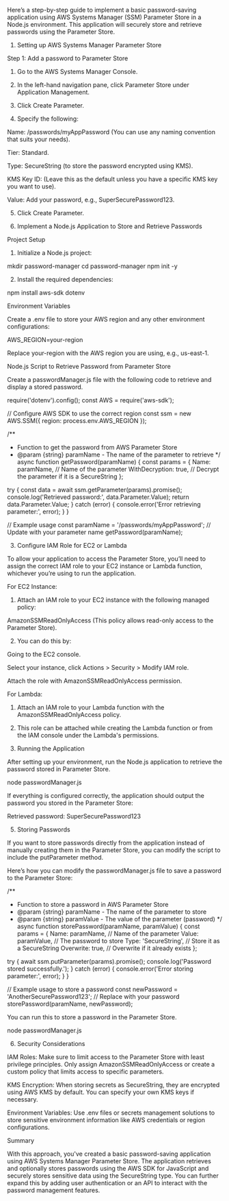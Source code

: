 Here’s a step-by-step guide to implement a basic password-saving application using AWS Systems Manager (SSM) Parameter Store in a Node.js environment. This application will securely store and retrieve passwords using the Parameter Store.

1. Setting up AWS Systems Manager Parameter Store

Step 1: Add a password to Parameter Store

1. Go to the AWS Systems Manager Console.


2. In the left-hand navigation pane, click Parameter Store under Application Management.


3. Click Create Parameter.


4. Specify the following:

Name: /passwords/myAppPassword (You can use any naming convention that suits your needs).

Tier: Standard.

Type: SecureString (to store the password encrypted using KMS).

KMS Key ID: (Leave this as the default unless you have a specific KMS key you want to use).

Value: Add your password, e.g., SuperSecurePassword123.



5. Click Create Parameter.



2. Implement a Node.js Application to Store and Retrieve Passwords

Project Setup

1. Initialize a Node.js project:

mkdir password-manager
cd password-manager
npm init -y


2. Install the required dependencies:

npm install aws-sdk dotenv



Environment Variables

Create a .env file to store your AWS region and any other environment configurations:

AWS_REGION=your-region

Replace your-region with the AWS region you are using, e.g., us-east-1.

Node.js Script to Retrieve Password from Parameter Store

Create a passwordManager.js file with the following code to retrieve and display a stored password.

require('dotenv').config();
const AWS = require('aws-sdk');

// Configure AWS SDK to use the correct region
const ssm = new AWS.SSM({ region: process.env.AWS_REGION });

/**
 * Function to get the password from AWS Parameter Store
 * @param {string} paramName - The name of the parameter to retrieve
 */
async function getPassword(paramName) {
  const params = {
    Name: paramName, // Name of the parameter
    WithDecryption: true, // Decrypt the parameter if it is a SecureString
  };

  try {
    const data = await ssm.getParameter(params).promise();
    console.log('Retrieved password:', data.Parameter.Value);
    return data.Parameter.Value;
  } catch (error) {
    console.error('Error retrieving parameter:', error);
  }
}

// Example usage
const paramName = '/passwords/myAppPassword'; // Update with your parameter name
getPassword(paramName);

3. Configure IAM Role for EC2 or Lambda

To allow your application to access the Parameter Store, you’ll need to assign the correct IAM role to your EC2 instance or Lambda function, whichever you’re using to run the application.

For EC2 Instance:

1. Attach an IAM role to your EC2 instance with the following managed policy:

AmazonSSMReadOnlyAccess (This policy allows read-only access to the Parameter Store).



2. You can do this by:

Going to the EC2 console.

Select your instance, click Actions > Security > Modify IAM role.

Attach the role with AmazonSSMReadOnlyAccess permission.




For Lambda:

1. Attach an IAM role to your Lambda function with the AmazonSSMReadOnlyAccess policy.


2. This role can be attached while creating the Lambda function or from the IAM console under the Lambda's permissions.



4. Running the Application

After setting up your environment, run the Node.js application to retrieve the password stored in Parameter Store.

node passwordManager.js

If everything is configured correctly, the application should output the password you stored in the Parameter Store:

Retrieved password: SuperSecurePassword123

5. Storing Passwords

If you want to store passwords directly from the application instead of manually creating them in the Parameter Store, you can modify the script to include the putParameter method.

Here’s how you can modify the passwordManager.js file to save a password to the Parameter Store:

/**
 * Function to store a password in AWS Parameter Store
 * @param {string} paramName - The name of the parameter to store
 * @param {string} paramValue - The value of the parameter (password)
 */
async function storePassword(paramName, paramValue) {
  const params = {
    Name: paramName, // Name of the parameter
    Value: paramValue, // The password to store
    Type: 'SecureString', // Store it as a SecureString
    Overwrite: true, // Overwrite if it already exists
  };

  try {
    await ssm.putParameter(params).promise();
    console.log('Password stored successfully.');
  } catch (error) {
    console.error('Error storing parameter:', error);
  }
}

// Example usage to store a password
const newPassword = 'AnotherSecurePassword123'; // Replace with your password
storePassword(paramName, newPassword);

You can run this to store a password in the Parameter Store.

node passwordManager.js

6. Security Considerations

IAM Roles: Make sure to limit access to the Parameter Store with least privilege principles. Only assign AmazonSSMReadOnlyAccess or create a custom policy that limits access to specific parameters.

KMS Encryption: When storing secrets as SecureString, they are encrypted using AWS KMS by default. You can specify your own KMS keys if necessary.

Environment Variables: Use .env files or secrets management solutions to store sensitive environment information like AWS credentials or region configurations.


Summary

With this approach, you've created a basic password-saving application using AWS Systems Manager Parameter Store. The application retrieves and optionally stores passwords using the AWS SDK for JavaScript and securely stores sensitive data using the SecureString type. You can further expand this by adding user authentication or an API to interact with the password management features.

